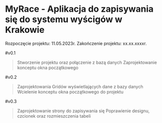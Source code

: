 # MyRace - Aplikacja do zapisywania się do systemu wyścigów w Krakowie

Rozpoczęcie projektu: 11.05.2023r.
Zakończenie projektu: xx.xx.xxxxr.

#v0.1
>Stworzenie projektu oraz połączenie z bazą danych
>Zaprojektowanie konceptu okna początkowego

#v0.2
>Zaprojektowania Gridów wyświetlających dane z bazy danych
>Wcielenie konceptu okna początkowego do projektu

#v0.3
>Zaprojektowanie strony do zapisywania się
>Poprawienie designu, czcionek oraz rozmieszczenia tabeli